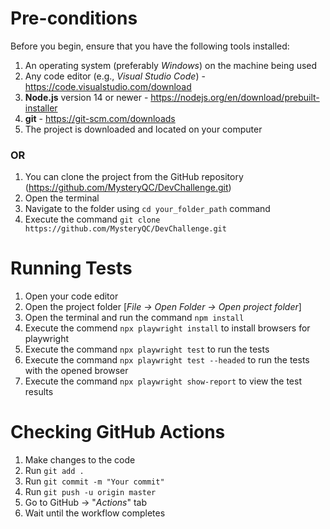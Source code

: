# Pre-conditions
Before you begin, ensure that you have the following tools installed:

1. An operating system (preferably *Windows*) on the machine being used
2. Any code editor (e.g., *Visual Studio Code*) - https://code.visualstudio.com/download
3. **Node.js** version 14 or newer - https://nodejs.org/en/download/prebuilt-installer
4. **git** - https://git-scm.com/downloads
5. The project is downloaded and located on your computer
### OR
1. You can clone the project from the GitHub repository (https://github.com/MysteryQC/DevChallenge.git)
2. Open the terminal
3. Navigate to the folder using `cd your_folder_path` command
4. Execute the command `git clone https://github.com/MysteryQC/DevChallenge.git`

# Running Tests
1. Open your code editor
2. Open the project folder [*File -> Open Folder -> Open project folder*]
3. Open the terminal and run the command `npm install`
5. Execute the commend `npx playwright install` to install browsers for playwright
6. Execute the command `npx playwright test` to run the tests
7. Execute the command `npx playwright test --headed` to run the tests with the opened browser
8. Execute the command `npx playwright show-report` to view the test results

# Checking GitHub Actions
1. Make changes to the code
2. Run `git add .`
3. Run `git commit -m "Your commit"`
4. Run `git push -u origin master`
5. Go to GitHub -> "*Actions*" tab
6. Wait until the workflow completes